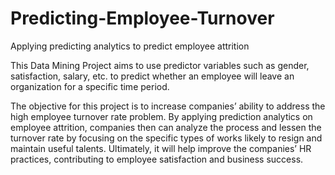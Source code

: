 # Predicting-Employee-Turnover
Applying predicting analytics to predict employee attrition

This Data Mining Project aims to use predictor variables such as gender, satisfaction, salary, etc. to predict whether an employee will leave an organization for a specific time period.

The objective for this project is to increase companies’ ability to address the high employee turnover rate problem. By applying prediction analytics on employee attrition, companies then can analyze the process and lessen the turnover rate by focusing on the specific types of works likely to resign and maintain useful talents. Ultimately, it will help improve the companies’ HR practices, contributing to employee satisfaction and business success.
